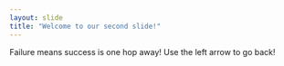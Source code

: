 ```yaml
---
layout: slide
title: "Welcome to our second slide!"
---
```

Failure means success is one hop away!
Use the left arrow to go back!
